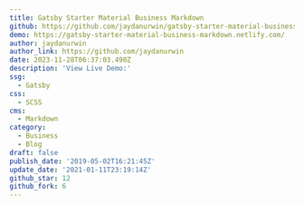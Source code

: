 ```yaml
---
title: Gatsby Starter Material Business Markdown
github: https://github.com/jaydanurwin/gatsby-starter-material-business-markdown
demo: https://gatsby-starter-material-business-markdown.netlify.com/
author: jaydanurwin
author_link: https://github.com/jaydanurwin
date: 2023-11-28T06:37:03.490Z
description: 'View Live Demo:'
ssg:
  - Gatsby
css:
  - SCSS
cms:
  - Markdown
category:
  - Business
  - Blog
draft: false
publish_date: '2019-05-02T16:21:45Z'
update_date: '2021-01-11T23:19:14Z'
github_star: 12
github_fork: 6
---
```

